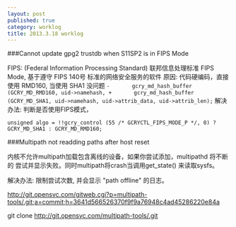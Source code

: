 ```yaml
---
layout: post
published: true
category: worklog
title: 2013.3.18 worklog
---
```


###Cannot update gpg2 trustdb when S11SP2 is in FIPS Mode 

FIPS: (Federal Information Processing Standard) 联邦信息处理标准
FIPS Mode, 基于遵守 FIPS 140号 标准的网络安全服务的软件
原因:
代码硬编码，直接使用 RMD160, 当使用 SHA1 没问题
``
	-       gcry_md_hash_buffer (GCRY_MD_RMD160, uid->namehash,
	+       gcry_md_hash_buffer (GCRY_MD_SHA1, uid->namehash,
	                     uid->attrib_data, uid->attrib_len);
``
解决办法:
判断是否使用FIPS模式，

	unsigned algo = !!gcry_control (55 /* GCRYCTL_FIPS_MODE_P */, 0) ? GCRY_MD_SHA1 : GCRY_MD_RMD160;


###Multipath not readding paths after host reset

内核不允许multipath加载包含离线的设备，如果你尝试添加，multipathd 将不断的
尝试并显示失败。同时multipath将crash当调用get_state() 来读取sysfs。

解决办法:
限制尝试次数, 并会显示 "path offline" 的日志。

http://git.opensvc.com/gitweb.cgi?p=multipath-tools/.git;a=commit;h=3641d566526370f9f9a76948c4ad45286220e84a

git clone http://git.opensvc.com/multipath-tools/.git
